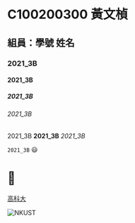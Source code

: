 # C100200300 黃文楨

## 組員：學號 姓名

### 2021_3B

#### 2021_3B

##### 2021_3B

###### 2021_3B

2021_3B **2021_3B** *2021_3B*

`2021_3B` 😃 
# 🐛 

[高科大](http://www.nkust.edu.tw)

![NKUST](https://www.nkust.edu.tw/var/file/0/1000/img/513/182513897.png "NKUST")
